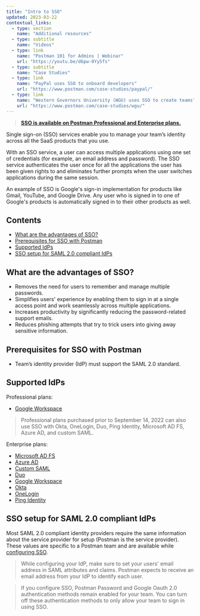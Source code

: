 ```yaml
---
title: "Intro to SSO"
updated: 2023-03-22
contextual_links:
  - type: section
    name: "Additional resources"
  - type: subtitle
    name: "Videos"
  - type: link
    name: "Postman 101 for Admins | Webinar"
    url: "https://youtu.be/d6pw-0Yy5fs"
  - type: subtitle
    name: "Case Studies"
  - type: link
    name: "PayPal uses SSO to onboard developers"
    url: "https://www.postman.com/case-studies/paypal/"
  - type: link
    name: "Western Governors University (WGU) uses SSO to create teams"
    url: "https://www.postman.com/case-studies/wgu/"
---
```


> **[SSO is available on Postman Professional and Enterprise plans.](https://www.postman.com/pricing)**

Single sign-on (SSO) services enable you to manage your team’s identity across all the SaaS products that you use.

With an SSO service, a user can access multiple applications using one set of credentials (for example, an email address and password). The SSO service authenticates the user once for all the applications the user has been given rights to and eliminates further prompts when the user switches applications during the same session.

An example of SSO is Google's sign-in implementation for products like Gmail, YouTube, and Google Drive. Any user who is signed in to one of Google's products is automatically signed in to their other products as well.

## Contents

* [What are the advantages of SSO?](#what-are-the-advantages-of-sso)
* [Prerequisites for SSO with Postman](#prerequisites-for-sso-with-postman)
* [Supported IdPs](#supported-idps)
* [SSO setup for SAML 2.0 compliant IdPs](#sso-setup-for-saml-20-compliant-idps)

## What are the advantages of SSO?

* Removes the need for users to remember and manage multiple passwords.
* Simplifies users' experience by enabling them to sign in at a single access point and work seamlessly across multiple applications.
* Increases productivity by significantly reducing the password-related support emails.
* Reduces phishing attempts that try to trick users into giving away sensitive information.

## Prerequisites for SSO with Postman

* Team’s identity provider (IdP) must support the SAML 2.0 standard.

## Supported IdPs

Professional plans:

* [Google Workspace](/docs/administration/sso/google-workspace/)

> Professional plans purchased prior to September 14, 2022 can also use SSO with Okta, OneLogin, Duo, Ping Identity, Microsoft AD FS, Azure AD, and custom SAML.

Enterprise plans:

* [Microsoft AD FS](/docs/administration/sso/microsoft-adfs/)
* [Azure AD](/docs/administration/sso/azure-ad/)
* [Custom SAML](/docs/administration/sso/custom-saml/)
* [Duo](/docs/administration/sso/duo/)
* [Google Workspace](/docs/administration/sso/google-workspace/)
* [Okta](/docs/administration/sso/okta/)
* [OneLogin](/docs/administration/sso/onelogin/)
* [Ping Identity](/docs/administration/sso/ping-identity/)

## SSO setup for SAML 2.0 compliant IdPs

Most SAML 2.0 compliant identity providers require the same information about the service provider for setup (Postman is the service provider). These values are specific to a Postman team and are available while [configuring SSO](/docs/administration/sso/admin-sso/).

> While configuring your IdP, make sure to set your users' email address in SAML attributes and claims. Postman expects to receive an email address from your IdP to identify each user.

<!-- -->

> If you configure SSO, Postman Password and Google Oauth 2.0 authentication methods remain enabled for your team. You can turn off these authentication methods to only allow your team to sign in using SSO.
